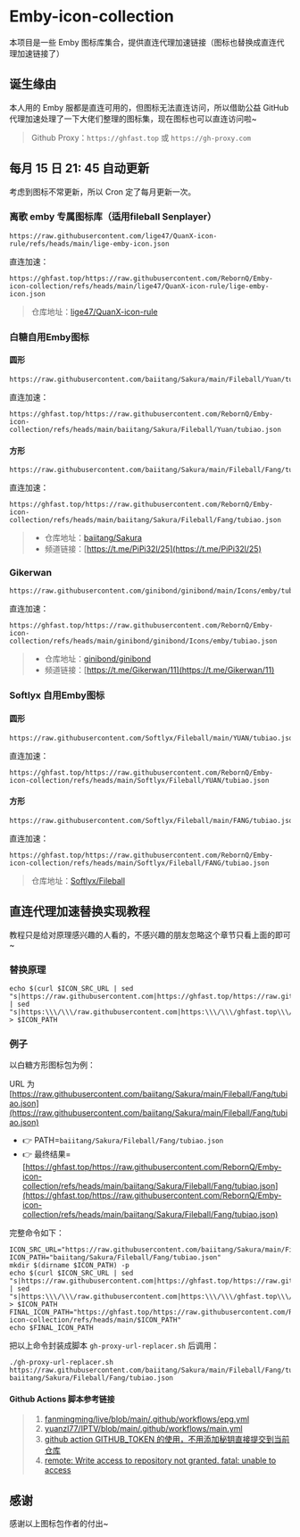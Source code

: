 # Emby-icon-collection

本项目是一些 Emby 图标库集合，提供直连代理加速链接（图标也替换成直连代理加速链接了）

## 诞生缘由

本人用的 Emby 服都是直连可用的，但图标无法直连访问，所以借助公益 GitHub 代理加速处理了一下大佬们整理的图标集，现在图标也可以直连访问啦~

> Github Proxy：`https://ghfast.top` 或 `https://gh-proxy.com`

## 每月 15 日 21: 45 自动更新

考虑到图标不常更新，所以 Cron 定了每月更新一次。

### 离歌 emby 专属图标库（适用fileball Senplayer）

```
https://raw.githubusercontent.com/lige47/QuanX-icon-rule/refs/heads/main/lige-emby-icon.json
```

直连加速：

```
https://ghfast.top/https://raw.githubusercontent.com/RebornQ/Emby-icon-collection/refs/heads/main/lige47/QuanX-icon-rule/lige-emby-icon.json
```

> 仓库地址：[lige47/QuanX-icon-rule](https://github.com/lige47/QuanX-icon-rule)


### 白糖自用Emby图标

#### 圆形

```
https://raw.githubusercontent.com/baiitang/Sakura/main/Fileball/Yuan/tubiao.json
```

直连加速：

```
https://ghfast.top/https://raw.githubusercontent.com/RebornQ/Emby-icon-collection/refs/heads/main/baiitang/Sakura/Fileball/Yuan/tubiao.json
```

#### 方形

```
https://raw.githubusercontent.com/baiitang/Sakura/main/Fileball/Fang/tubiao.json
```

直连加速：

```
https://ghfast.top/https://raw.githubusercontent.com/RebornQ/Emby-icon-collection/refs/heads/main/baiitang/Sakura/Fileball/Fang/tubiao.json
```

> - 仓库地址：[baiitang/Sakura](https://github.com/baiitang/Sakura)
> - 频道链接：[https://t.me/PiPi32l/25](https://t.me/PiPi32l/25)

### Gikerwan

```
https://raw.githubusercontent.com/ginibond/ginibond/main/Icons/emby/tubiao.json
```

直连加速：

```
https://ghfast.top/https://raw.githubusercontent.com/RebornQ/Emby-icon-collection/refs/heads/main/ginibond/ginibond/Icons/emby/tubiao.json
```

> - 仓库地址：[ginibond/ginibond](https://github.com/ginibond/ginibond)
> - 频道链接：[https://t.me/Gikerwan/11](https://t.me/Gikerwan/11)


### Softlyx 自用Emby图标

#### 圆形

```
https://raw.githubusercontent.com/Softlyx/Fileball/main/YUAN/tubiao.json
```

直连加速：

```
https://ghfast.top/https://raw.githubusercontent.com/RebornQ/Emby-icon-collection/refs/heads/main/Softlyx/Fileball/YUAN/tubiao.json
```

#### 方形

```
https://raw.githubusercontent.com/Softlyx/Fileball/main/FANG/tubiao.json
```

直连加速：

```
https://ghfast.top/https://raw.githubusercontent.com/RebornQ/Emby-icon-collection/refs/heads/main/Softlyx/Fileball/FANG/tubiao.json
```

> 仓库地址：[Softlyx/Fileball](https://github.com/Softlyx/Fileball)


## 直连代理加速替换实现教程

教程只是给对原理感兴趣的人看的，不感兴趣的朋友忽略这个章节只看上面的即可~

### 替换原理

```shell
echo $(curl $ICON_SRC_URL | sed "s|https://raw.githubusercontent.com|https://ghfast.top/https://raw.githubusercontent.com|g") | sed "s|https:\\\/\\\/raw.githubusercontent.com|https:\\\/\\\/ghfast.top\\\/https:\\\/\\\/raw.githubusercontent.com|g" > $ICON_PATH
```

### 例子

以白糖方形图标包为例：

URL 为 [https://raw.githubusercontent.com/baiitang/Sakura/main/Fileball/Fang/tubiao.json](https://raw.githubusercontent.com/baiitang/Sakura/main/Fileball/Fang/tubiao.json)
- 👉 PATH=`baiitang/Sakura/Fileball/Fang/tubiao.json`
- 👉 最终结果=[https://ghfast.top/https://raw.githubusercontent.com/RebornQ/Emby-icon-collection/refs/heads/main/baiitang/Sakura/Fileball/Fang/tubiao.json](https://ghfast.top/https://raw.githubusercontent.com/RebornQ/Emby-icon-collection/refs/heads/main/baiitang/Sakura/Fileball/Fang/tubiao.json)

完整命令如下：

```shell
ICON_SRC_URL="https://raw.githubusercontent.com/baiitang/Sakura/main/Fileball/Fang/tubiao.json"
ICON_PATH="baiitang/Sakura/Fileball/Fang/tubiao.json"
mkdir $(dirname $ICON_PATH) -p
echo $(curl $ICON_SRC_URL | sed "s|https://raw.githubusercontent.com|https://ghfast.top/https://raw.githubusercontent.com|g") | sed "s|https:\\\/\\\/raw.githubusercontent.com|https:\\\/\\\/ghfast.top\\\/https:\\\/\\\/raw.githubusercontent.com|g" > $ICON_PATH
FINAL_ICON_PATH="https://ghfast.top/https://raw.githubusercontent.com/RebornQ/Emby-icon-collection/refs/heads/main/$ICON_PATH"
echo $FINAL_ICON_PATH
```

把以上命令封装成脚本 `gh-proxy-url-replacer.sh` 后调用：

```shell
./gh-proxy-url-replacer.sh https://raw.githubusercontent.com/baiitang/Sakura/main/Fileball/Fang/tubiao.json baiitang/Sakura/Fileball/Fang/tubiao.json
```

#### Github Actions 脚本参考链接

> 1. [fanmingming/live/blob/main/.github/workflows/epg.yml](https://github.com/fanmingming/live/blob/main/.github/workflows/epg.yml)
> 2. [yuanzl77/IPTV/blob/main/.github/workflows/main.yml](https://github.com/yuanzl77/IPTV/blob/main/.github/workflows/main.yml)
> 3. [github action GITHUB_TOKEN 的使用，不用添加秘钥直接提交到当前仓库](https://neucrack.com/p/385)
> 4. [remote: Write access to repository not granted. fatal: unable to access](https://stackoverflow.com/questions/70538793/remote-write-access-to-repository-not-granted-fatal-unable-to-access)


## 感谢

感谢以上图标包作者的付出~
